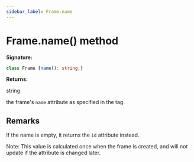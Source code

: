 ```yaml
---
sidebar_label: Frame.name
---
```

# Frame.name() method

**Signature:**

```typescript
class Frame {name(): string;}
```
**Returns:**

string

the frame's `name` attribute as specified in the tag.

## Remarks

If the name is empty, it returns the `id` attribute instead.

Note: This value is calculated once when the frame is created, and will not update if the attribute is changed later.


